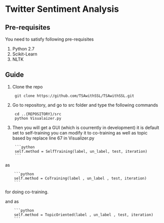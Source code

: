 # Twitter Sentiment Analysis 

## Pre-requisites
You need to satisfy following pre-requisites
 1. Python 2.7
 2. Scikit-Learn 
 3. NLTK
 
## Guide
1. Clone the repo

        git clone https://github.com/TSAwithSSL/TSAwithSSL.git
    
2. Go to repository, and go to src folder and type the following 
    commands
    
        cd ..{REPOSITORY}/src
        python Visualaizer.py
  
3. Then you will get a GUI (which is courrently in development) it is default set to self-training
you can modify it to co-training as well as topic based by replace line 67 in Visualizer.py
        
        ```python
        self.method = SelfTraining(label, un_label, test, iteration)
        ```
        
as 

        ```python
        self.method = CoTraining(label , un_label , test, iteration)
        ```
for doing co-training.

and as 

        ```python
        self.method = TopicOriented(label , un_label , test, iteration)
        ```